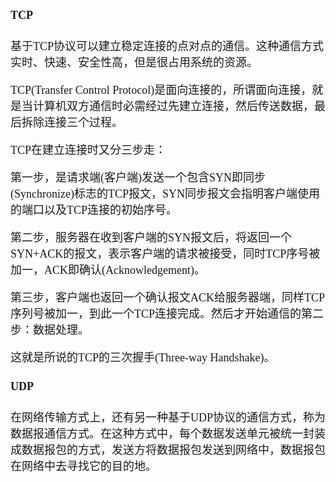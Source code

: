 <font size = 4 face = "黑体">

#### TCP

基于TCP协议可以建立稳定连接的点对点的通信。这种通信方式实时、快速、安全性高，但是很占用系统的资源。

TCP(Transfer Control Protocol)是面向连接的，所谓面向连接，就是当计算机双方通信时必需经过先建立连接，然后传送数据，最后拆除连接三个过程。

TCP在建立连接时又分三步走：

第一步，是请求端(客户端)发送一个包含SYN即同步(Synchronize)标志的TCP报文，SYN同步报文会指明客户端使用的端口以及TCP连接的初始序号。

第二步，服务器在收到客户端的SYN报文后，将返回一个SYN+ACK的报文，表示客户端的请求被接受，同时TCP序号被加一，ACK即确认(Acknowledgement)。

第三步，客户端也返回一个确认报文ACK给服务器端，同样TCP序列号被加一，到此一个TCP连接完成。然后才开始通信的第二步：数据处理。

这就是所说的TCP的三次握手(Three-way Handshake)。



#### UDP

在网络传输方式上，还有另一种基于UDP协议的通信方式，称为数据报通信方式。在这种方式中，每个数据发送单元被统一封装成数据报包的方式，发送方将数据报包发送到网络中，数据报包在网络中去寻找它的目的地。

</font>